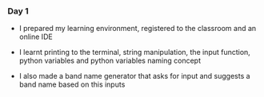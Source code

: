 ### Day 1

- I prepared my learning environment, registered to the classroom and an online IDE

- I learnt printing to the terminal, string manipulation, the input function, python variables and python variables naming concept

- I also made a band name generator that asks for input and suggests a band name based on this inputs